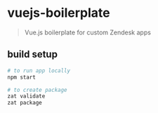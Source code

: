 # vuejs-boilerplate
> Vue.js boilerplate for custom Zendesk apps

## build setup

``` bash
# to run app locally
npm start

# to create package
zat validate
zat package
```
